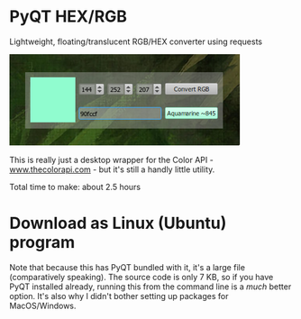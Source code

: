 # PyQT HEX/RGB
Lightweight, floating/translucent RGB/HEX converter using requests

![screenshot](https://github.com/josephclaytonhansen/rgb-hex-qt-light/blob/main/2021-09-21%2013_44_24-RGB_HEX.png)

This is really just a desktop wrapper for the Color API - www.thecolorapi.com - but it's still a handly little utility. 

Total time to make: about 2.5 hours 

# Download as Linux (Ubuntu) program
Note that because this has PyQT bundled with it, it's a large file (comparatively speaking). The source code is only 7 KB, so if you have PyQT installed already, running this from the command line is a *much* better option. It's also why I didn't bother setting up packages for MacOS/Windows. 

